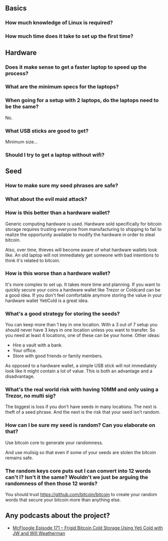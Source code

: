 ## Basics

### How much knowledge of Linux is required?

### How much time does it take to set up the first time?

## Hardware

### Does it make sense to get a faster laptop to speed up the process?

### What are the minimum specs for the laptops?

### When going for a setup with 2 laptops, do the laptops need to be the same?

No.

### What USB sticks are good to get?

Minimum size...

### Should I try to get a laptop without wifi?

## Seed

### How to make sure my seed phrases are safe?

### What about the evil maid attack?

### How is this better than a hardware wallet?

Generic computing hardware is used. Hardware sold specifically for bitcoin storage requires trusting everyone from manufacturing to shipping to fail to realize the opportunity available to modify the hardware in order to steal bitcoin.

Also, over time, thieves will become aware of what hardware wallets look like. An old laptop will not immediately get someone with bad intentions to think it's related to bitcoin.

### How is this worse than a hardware wallet?

It's more complex to set up. It takes more time and planning. If you want to quickly secure your coins a hardware wallet like Trezor or Coldcard can be a good idea. If you don't feel comfortable anymore storing the value in your hardware wallet YetiCold is a great idea.

### What's a good strategy for storing the seeds?

You can keep more than 1 key in one location. With a 3 out of 7 setup you should never have 3 keys in one location unless you want to transfer. So you need at least 4 locations, one of these can be your home. Other ideas:
- Hire a vault with a bank.
- Your office.
- Store with good friends or family members.

As opposed to a hardware wallet, a simple USB stick will not immediately look like it might contain a lot of value. This is both an advantage and a disadvantage.

### What's the real world risk with having 10MM and only using a Trezor, no multi sig?

The biggest is loss if you don’t have seeds in many locations. The next is theft of a seed phrase. And the next is the risk that your seed isn’t random.

### How can I be sure my seed is random? Can you elaborate on that?

Use bitcoin core to generate your randomness.

And use mulisig so that even if some of your seeds are stolen the bitcoin remains safe.

### The random keys core puts out I can convert into 12 words can't I? Isn't it the same? Wouldn't we just be arguing the randomness of then those 12 words?

You should trust https://github.com/bitcoin/bitcoin  to create your random words that secure your bitcoin more than anything else.


## Any podcasts about the project?

- [McFloogle Episode 171 – Frigid Bitcoin Cold Storage Using Yeti Cold with JW and Will Weatherman](https://www.mcfloogle.com/2019/11/18/episode-171-frigid-bitcoin-cold-storage-using-yeti-cold-with-jw-and-will-weatherman/)
